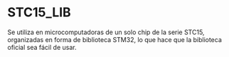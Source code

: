 # STC15_LIB

Se utiliza en microcomputadoras de un solo chip de la serie STC15, organizadas en forma de biblioteca STM32, lo que hace que la biblioteca oficial sea fácil de usar.
